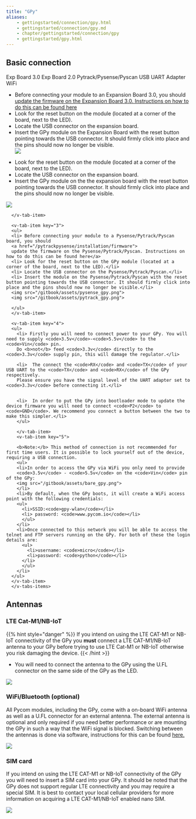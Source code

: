 ```yaml
---
title: "GPy"
aliases:
    - gettingstarted/connection/gpy.html
    - gettingstarted/connection/gpy.md
    - chapter/gettingstarted/connection/gpy
    - gettingstarted/gpy.html
---
```


## Basic connection


<div>
<v-tabs
    dark
    color="#1E1E3C"
    slider-color="red">
    <v-tab ripple key="1">Exp Board 3.0</v-tab>      
    <v-tab ripple key="2">Exp Board 2.0</v-tab>
    <v-tab ripple key="3"> Pytrack/Pysense/Pyscan</v-tab>
    <v-tab ripple key="4">USB UART Adapter</v-tab>
    <v-tab ripple key="5">WiFi</v-tab>
      <v-tabs-items>
      <v-tab-item key="1">
      <ul>
      <li> Before connecting your module to an Expansion Board 3.0, you should
      <a href="/pytrackpysense/installation/firmware">
      update the firmware on the Expansion Board 3.0. Instructions on how to do this can be found here</a></li>
      <li> Look for the reset button on the module (located at a corner of the board, next to the LED).</li>
      <li> Locate the USB connector on the expansion board.</li>
      <li> Insert the GPy module on the Expansion Board with the reset button pointing towards the USB connector. It should firmly click into place and the pins should now no longer be visible.</li>
      <img src="/gitbook/assets/expansion_board_3_gpy.png">
      </ul>
      </v-tab-item>
      <v-tab-item key="2">
        <ul>
      <li> Look for the reset button on the module (located at a corner of the board, next to the LED).
      <li> Locate the USB connector on the expansion board.
      <li> Insert the GPy module on the the expansion board with the reset button pointing towards the USB connector. It should firmly click into place and the pins should now no longer be visible.
      </ul>
      <img src="/gitbook/assets/expansion_board_2_gpy.png">

      </v-tab-item>

      <v-tab-item key="3">
      <ul>
      <li> Before connecting your module to a Pysense/Pytrack/Pyscan board, you should
      <a href="/pytrackpysense/installation/firmware">
      update the firmware on the Pysense/Pytrack/Pyscan. Instructions on how to do this can be found here</a>
      <li> Look for the reset button on the GPy module (located at a corner of the board, next to the LED).</li>
      <li> Locate the USB connector on the Pysense/Pytrack/Pyscan.</li>
      <li> Insert the module on the Pysense/Pytrack/Pyscan with the reset button pointing towards the USB connector. It should firmly click into place and the pins should now no longer be visible.</li>
      <img src="/gitbook/assets/pysense_gpy.png">
      <img src="/gitbook/assets/pytrack_gpy.png">

      </ul>
      </v-tab-item>

      <v-tab-item key="4">
      <ul>
        <li> Firstly you will need to connect power to your GPy. You will need to supply <code>3.5v</code>-<code>5.5v</code> to the <code>Vin</code> pin.
        Do <b>not</b> feed <code>3.3v</code> directly to the <code>3.3v</code> supply pin, this will damage the regulator.</li>

        <li>  The connect the <code>RX</code> and <code>TX</code> of your USB UART to the <code>TX</code> and <code>RX</code> of the GPy respectively.
        Please ensure you have the signal level of the UART adapter set to <code>3.3v</code> before connecting it.</li>


        <li>  In order to put the GPy into bootloader mode to update the device firmware you will need to connect <code>P2</code> to <code>GND</code>. We recommend you connect a button between the two to make this simpler.</li>
        </ul>

        </v-tab-item>
        <v-tab-item key="5">

        <b>Note:</b> This method of connection is not recommended for first time users. It is possible to lock yourself out of the device, requiring a USB connection.
        <ul>
        <li>In order to access the GPy via WiFi you only need to provide
        <code>3.5v</code> - <code>5.5v</code> on the <code>Vin</code> pin of the GPy:
        <img src="/gitbook/assets/bare_gpy.png">
        </li>
        <li>By default, when the GPy boots, it will create a WiFi access point with the following credentials:
        <ul>
          <li>SSID:<code>gpy-wlan</code></li>
          <li> password: <code>www.pycom.io</code></li>
          </ul>
        </li>
        <li>Once connected to this network you will be able to access the telnet and FTP servers running on the GPy. For both of these the login details are:
          <ul>
            <li>username: <code>micro</code></li>
            <li>password: <code>python</code></li>
          </li>        
          </ul>
        </li>
      </ul>
      </v-tab-item>                        
      </v-tabs-items>
  </v-tabs>
</div>

## Antennas

### LTE Cat-M1/NB-IoT

{{% hint style="danger" %}}
If you intend on using the LTE CAT-M1 or NB-IoT connectivity of the GPy you **must** connect a LTE CAT-M1/NB-IoT antenna to your GPy before trying to use LTE Cat-M1 or NB-IoT otherwise you risk damaging the device.
{{< /hint >}}

* You will need to connect the antenna to the GPy using the U.FL connector on the same side of the GPy as the LED.

![](/gitbook/assets/lte_ant_gpy.png)

### WiFi/Bluetooth (optional)

All Pycom modules, including the GPy, come with a on-board WiFi antenna as well as a U.FL connector for an external antenna. The external antenna is optional and only required if you need better performance or are mounting the GPy in such a way that the WiFi signal is blocked. Switching between the antennas is done via software, instructions for this can be found [here.](/firmwareapi/pycom/network/wlan)

![](/gitbook/assets/wifi_pigtail_ant_gpy.png)

### SIM card <a id="sim-card"></a>

If you intend on using the LTE CAT-M1 or NB-IoT connectivity of the GPy you will need to insert a SIM card into your GPy. It should be noted that the GPy does not support regular LTE connectivity and you may require a special SIM. It is best to contact your local cellular providers for more information on acquiring a LTE CAT-M1/NB-IoT enabled nano SIM.

![](/gitbook/assets/sim_gpy.png)

